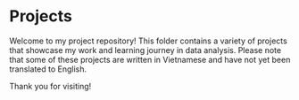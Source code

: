 # Projects

Welcome to my project repository! This folder contains a variety of projects that showcase my work and learning journey in data analysis. Please note that some of these projects are written in Vietnamese and have not yet been translated to English.

Thank you for visiting!

